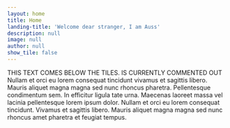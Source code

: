 ```yaml
---
layout: home
title: Home
landing-title: 'Welcome dear stranger, I am Auss'
description: null
image: null
author: null
show_tile: false
---
```


THIS TEXT COMES BELOW THE TILES. IS CURRENTLY COMMENTED OUT
Nullam et orci eu lorem consequat tincidunt vivamus et sagittis libero. Mauris aliquet magna magna sed nunc rhoncus pharetra. Pellentesque condimentum sem. In efficitur ligula tate urna. Maecenas laoreet massa vel lacinia pellentesque lorem ipsum dolor. Nullam et orci eu lorem consequat tincidunt. Vivamus et sagittis libero. Mauris aliquet magna magna sed nunc rhoncus amet pharetra et feugiat tempus.
